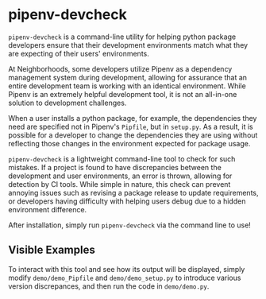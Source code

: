 # pipenv-devcheck
`pipenv-devcheck` is a command-line utility for helping python package developers
ensure that their development environments match what they are expecting of
their users' environments.

At Neighborhoods, some developers utilize Pipenv as a dependency management
system during development, allowing for assurance that an entire development
team is working with an identical environment. While Pipenv is an extremely
helpful development tool, it is not an all-in-one solution to development
challenges.

When a user installs a python package, for example, the dependencies they
need are specified not in Pipenv's `Pipfile`, but in `setup.py`. As a result,
it is possible for a developer to change the dependencies they are using
without reflecting those changes in the environment expected for package usage.

`pipenv-devcheck` is a lightweight command-line tool to check for such mistakes.
If a project is found to have discrepancies between the development and user
environments, an error is thrown, allowing for detection by CI tools. While
simple in nature, this check can prevent annoying issues such as revising a
package release to update requirements, or developers having difficulty
with helping users debug due to a hidden environment difference.

After installation, simply run `pipenv-devcheck` via the command line to use!

## Visible Examples ##
To interact with this tool and see how its output will be displayed, simply modify
`demo/demo_Pipfile` and `demo/demo_setup.py` to introduce various version
discrepances, and then run the code in `demo/demo.py`.
